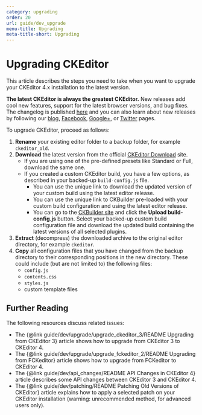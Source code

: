 ```yaml
---
category: upgrading
order: 20
url: guide/dev_upgrade
menu-title: Upgrading
meta-title-short: Upgrading
---
```

<!--
Copyright (c) 2003-2017, CKSource - Frederico Knabben. All rights reserved.
For licensing, see LICENSE.md.
-->

# Upgrading CKEditor

This article describes the steps you need to take when you want to upgrade your CKEditor 4.x installation to the latest version.

<info-box hint=""> <strong>The latest CKEditor is always the greatest CKEditor.</strong> New releases add cool new features, support for the latest browser versions, and bug fixes. The changelog is published <a href="https://ckeditor.com/cke4/release-notes">here</a> and you can also learn about new releases by following our <a href="https://ckeditor.com/blog/">blog</a>, <a href="http://www.facebook.com/ckeditor">Facebook</a>, <a href="https://plus.google.com/+ckeditor/posts">Google+</a>, or <a href="http://twitter.com/ckeditor">Twitter</a> pages.
</info-box>

To upgrade CKEditor, proceed as follows:

1. **Rename** your existing editor folder to a backup folder, for example `ckeditor_old`.
2. **Download** the latest version from the official [CKEditor Download](https://ckeditor.com/ckeditor-4/download/) site.
	* If you are using one of the pre-defined presets like Standard or Full, download the same one.
	* If you created a custom CKEditor build, you have a few options, as described in your backed-up `build-config.js` file.
		* You can use the unique link to download the updated version of your custom build using the latest editor release.
		* You can use the unique link to CKBuilder pre-loaded with your custom build configuration and using the latest editor release.
		* You can go to the [CKBuilder site](https://ckeditor.com/cke4/builder) and click the **Upload build-config.js** button. Select your backed-up custom build configuration file and download the updated build containing the latest versions of all selected plugins.
3. **Extract** (decompress) the downloaded archive to the original editor directory, for example `ckeditor`.
4. **Copy** all configuration files that you have changed from the backup directory to their corresponding positions in the new directory. These could include (but are not limited to) the following files:
	* `config.js`
	* `contents.css`
	* `styles.js`
	* custom template files

## Further Reading

The following resources discuss related issues:

* The {@link guide/dev/upgrade/upgrade_ckeditor_3/README Upgrading from CKEditor 3} article shows how to upgrade from CKEditor 3 to CKEditor 4.
* The {@link guide/dev/upgrade/upgrade_fckeditor_2/README Upgrading from FCKeditor} article shows how to upgrade from FCKeditor to CKEditor 4.
* The {@link guide/dev/api_changes/README API Changes in CKEditor 4} article describes some API changes between CKEditor 3 and CKEditor 4.
* The {@link guide/dev/patching/README Patching Old Versions of CKEditor} article explains how to apply a selected patch on your CKEditor installation (warning: unrecommended method, for advanced users only).
